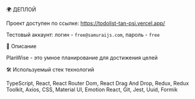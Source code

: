 🌍 ДЕПЛОЙ

Проект доступен по ссылке: https://todolist-tan-psi.vercel.app/

Тестовый аккаунт: логин - `free@samuraijs.com`, пароль - `free`


📌 Описание

PlanWise - это умное планирование для достижения целей


🛠 Используемый стек технологий

TypeScript, React, React Router Dom, React Drag And Drop, Redux, Redux Toolkit,
Axios, CSS, Material UI, Emotion React, Git, Jest, Uuid, Formik

